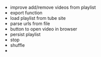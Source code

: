 - improve add/remove videos from playlist
- export function
- load playlist from tube site
- parse urls from file
- button to open video in browser 
- persist playlist
- stop
- shuffle
- 